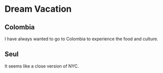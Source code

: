 # Dream Vacation

## Colombia

I have always wanted to go to Colombia to experience the food and culture.

## Seul

It seems like a close version of NYC.